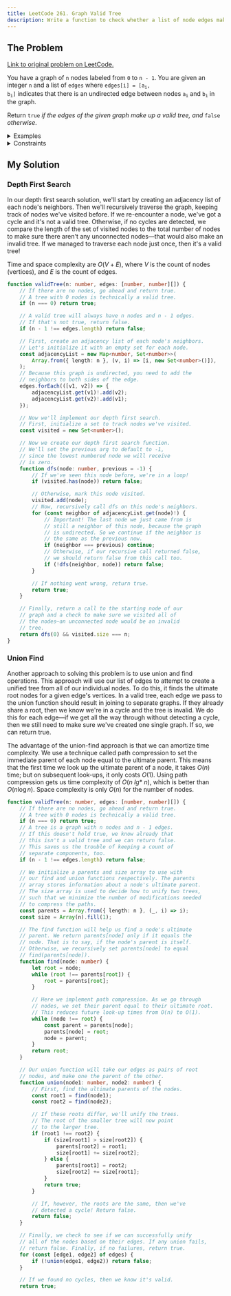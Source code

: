 ```yaml
---
title: LeetCode 261. Graph Valid Tree
description: Write a function to check whether a list of node edges make up a valid tree.
---
```


## The Problem

[Link to original problem on LeetCode.](https://leetcode.com/problems/graph-valid-tree/)

You have a graph of `n` nodes labeled from `0` to `n - 1`. You are given an integer `n` and a list of `edges` where <code>edges[i] = [a<sub>i</sub>, b<sub>i</sub>]</code> indicates that there is an undirected edge between nodes <code>a<sub>i</sub></code> and <code>b<sub>i</sub></code> in the graph.

Return `true` _if the edges of the given graph make up a valid tree, and_ `false` _otherwise_.

<details>
<summary>Examples</summary>

Example 1

```
Input: n = 5 edges = [[0, 1], [0, 2], [0, 3], [1, 4]]
Output: true.
```

Example 2:

```
Input: n = 5 edges = [[0, 1], [1, 2], [2, 3], [1, 3], [1, 4]]
Output: false.
```
</details>

<details>
<summary>Constraints</summary>

- `1 <= 2000 <= n`
- `0 <= edges.length <= 5000`
- `edges[i].length == 2`
- <code>0 <= a<sub>i</sub>, b<sub>i</sub> < n</code>
- <code>a<sub>i</sub> != b<sub>i</sub></code>
- There are no self-loops or repeated edges.
</details>

## My Solution

### Depth First Search

In our depth first search solution, we'll start by creating an adjacency list of each node's neighbors. Then we'll recursively traverse the graph, keeping track of nodes we've visited before. If we re-encounter a node, we've got a cycle and it's not a valid tree. Otherwise, if no cycles are detected, we compare the length of the set of visited nodes to the total number of nodes to make sure there aren't any unconnected nodes—that would also make an invalid tree. If we managed to traverse each node just once, then it's a valid tree!

Time and space complexity are $O(V + E)$, where $V$ is the count of nodes (vertices), and $E$ is the count of edges.

```typescript
function validTree(n: number, edges: [number, number][]) {
	// If there are no nodes, go ahead and return true.
	// A tree with 0 nodes is technically a valid tree.
	if (n === 0) return true;

	// A valid tree will always have n nodes and n - 1 edges.
	// If that's not true, return false.
	if (n - 1 !== edges.length) return false;

	// First, create an adjacency list of each node's neighbors.
	// Let's initialize it with an empty set for each node.
	const adjacencyList = new Map<number, Set<number>>(
		Array.from({ length: n }, (v, i) => [i, new Set<number>()]),
	);
	// Because this graph is undirected, you need to add the
	// neighbors to both sides of the edge.
	edges.forEach(([v1, v2]) => {
		adjacencyList.get(v1)!.add(v2);
		adjacencyList.get(v2)!.add(v1);
	});

	// Now we'll implement our depth first search.
	// First, initialize a set to track nodes we've visited.
	const visited = new Set<number>();

	// Now we create our depth first search function.
	// We'll set the previous arg to default to -1,
	// since the lowest numbered node we will receive
	// is zero.
	function dfs(node: number, previous = -1) {
		// If we've seen this node before, we're in a loop!
		if (visited.has(node)) return false;

		// Otherwise, mark this node visited.
		visited.add(node);
		// Now, recursively call dfs on this node's neighbors.
		for (const neighbor of adjacencyList.get(node)!) {
			// Important! The last node we just came from is
			// still a neighbor of this node, because the graph
			// is undirected. So we continue if the neighbor is
			// the same as the previous now.
			if (neighbor === previous) continue;
			// Otherwise, if our recursive call returned false,
			// we should return false from this call too.
			if (!dfs(neighbor, node)) return false;
		}

		// If nothing went wrong, return true.
		return true;
	}

	// Finally, return a call to the starting node of our
	// graph and a check to make sure we visited all of
	// the nodes—an unconnected node would be an invalid
	// tree.
	return dfs(0) && visited.size === n;
}
```

### Union Find

Another approach to solving this problem is to use union and find operations. This approach will use our list of edges to attempt to create a unified tree from all of our individual nodes. To do this, it finds the ultimate root nodes for a given edge's vertices. In a valid tree, each edge we pass to the union function should result in joining to separate graphs. If they already share a root, then we know we're in a cycle and the tree is invalid. We do this for each edge—if we get all the way through without detecting a cycle, then we still need to make sure we've created one single graph. If so, we can return true.

The advantage of the union-find approach is that we can amortize time complexity. We use a technique called path compression to set the immediate parent of each node equal to the ultimate parent. This means that the first time we look up the ultimate parent of a node, it takes $O(n)$ time; but on subsequent look-ups, it only costs $O(1)$. Using path compression gets us time complexity of $O(n\:lg\text{*}\:n)$, which is better than $O(n \log n)$. Space complexity is only $O(n)$ for the number of nodes.

```typescript
function validTree(n: number, edges: [number, number][]) {
	// If there are no nodes, go ahead and return true.
	// A tree with 0 nodes is technically a valid tree.
	if (n === 0) return true;
	// A tree is a graph with n nodes and n - 1 edges.
	// If this doesn't hold true, we know already that
	// this isn't a valid tree and we can return false.
	// This saves us the trouble of keeping a count of
	// separate components, too.
	if (n - 1 !== edges.length) return false;

	// We initialize a parents and size array to use with
	// our find and union functions respectively. The parents
	// array stores information about a node's ultimate parent.
	// The size array is used to decide how to unify two trees,
	// such that we minimize the number of modifications needed
	// to compress the paths.
	const parents = Array.from({ length: n }, (_, i) => i);
	const size = Array(n).fill(1);

	// The find function will help us find a node's ultimate
	// parent. We return parents[node] only if it equals the
	// node. That is to say, if the node's parent is itself.
	// Otherwise, we recursively set parents[node] to equal
	// find(parents[node]).
	function find(node: number) {
		let root = node;
		while (root !== parents[root]) {
			root = parents[root];
		}

		// Here we implement path compression. As we go through
		// nodes, we set their parent equal to their ultimate root.
		// This reduces future look-up times from O(n) to O(1).
		while (node !== root) {
			const parent = parents[node];
			parents[node] = root;
			node = parent;
		}
		return root;
	}

	// Our union function will take our edges as pairs of root
	// nodes, and make one the parent of the other.
	function union(node1: number, node2: number) {
		// First, find the ultimate parents of the nodes.
		const root1 = find(node1);
		const root2 = find(node2);

		// If these roots differ, we'll unify the trees.
		// The root of the smaller tree will now point
		// to the larger tree.
		if (root1 !== root2) {
			if (size[root1] > size[root2]) {
				parents[root2] = root1;
				size[root1] += size[root2];
			} else {
				parents[root1] = root2;
				size[root2] += size[root1];
			}
			return true;
		}

		// If, however, the roots are the same, then we've
		// detected a cycle! Return false.
		return false;
	}

	// Finally, we check to see if we can successfully unify
	// all of the nodes based on their edges. If any union fails,
	// return false. Finally, if no failures, return true.
	for (const [edge1, edge2] of edges) {
		if (!union(edge1, edge2)) return false;
	}

	// If we found no cycles, then we know it's valid.
	return true;
```